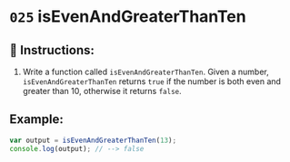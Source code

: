 # `025` isEvenAndGreaterThanTen

## 📝 Instructions:

1. Write a function called `isEvenAndGreaterThanTen`. Given a number, `isEvenAndGreaterThanTen` returns `true` if the number is both even and greater than 10, otherwise it returns `false`.

## Example:

```Javascript
var output = isEvenAndGreaterThanTen(13);
console.log(output); // --> false
```
